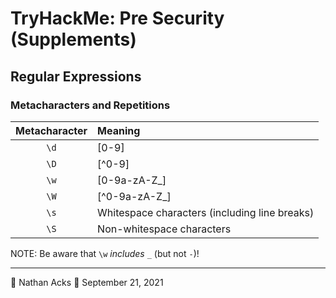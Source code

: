 # TryHackMe: Pre Security (Supplements)

## Regular Expressions

### Metacharacters and Repetitions

| Metacharacter | Meaning                                       |
|:-------------:|:--------------------------------------------- |
|     `\d`      | [0-9]                                         |
|     `\D`      | [^0-9]                                        |
|     `\w`      | [0-9a-zA-Z_]                                  |
|     `\W`      | [^0-9a-zA-Z_]                                 |
|     `\s`      | Whitespace characters (including line breaks) |
|     `\S`      | Non-whitespace characters                     |

NOTE: Be aware that `\w` *includes* `_` (but not `-`)!

- - - -

👤 Nathan Acks
📅 September 21, 2021
